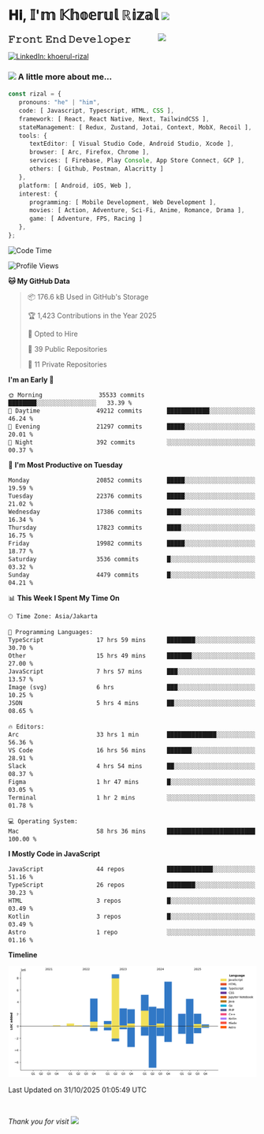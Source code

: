 <h1> 𝐇𝐢, 𝕀'𝕞 𝕂𝕙𝕠𝕖𝕣𝕦𝕝 ℝ𝕚𝕫𝕒𝕝 <img src="https://media.giphy.com/media/mGcNjsfWAjY5AEZNw6/giphy.gif" width="50"></h1>
<img align='right' src="https://media.giphy.com/media/v1.Y2lkPTc5MGI3NjExOWI2ajR2NGJubzBsZHFuaHMwajRrcDNsNXJwOG8yb3F0NjhkNXF4OSZlcD12MV9pbnRlcm5hbF9naWZfYnlfaWQmY3Q9cw/fkZukR450RQ1qnGaq9/giphy.gif" width="200">
<strong style="font-size:20px;">𝙵𝚛𝚘𝚗𝚝 𝙴𝚗𝚍 𝙳𝚎𝚟𝚎𝚕𝚘𝚙𝚎𝚛</strong>
</p></em>

[![LinkedIn: khoerul-rizal](https://img.shields.io/badge/khoerul--rizal-blue?style=flat-square&logo=Linkedin&logoColor=white&link=https://www.linkedin.com/in/khoerul-rizal/)](https://www.linkedin.com/in/khoerul-rizal/)

### <img src="https://media.giphy.com/media/VgCDAzcKvsR6OM0uWg/giphy.gif" width="50"> A little more about me...

```typescript
const rizal = {
   pronouns: "he" | "him",
   code: [ Javascript, Typescript, HTML, CSS ],
   framework: [ React, React Native, Next, TailwindCSS ],
   stateManagement: [ Redux, Zustand, Jotai, Context, MobX, Recoil ],
   tools: {
      textEditor: [ Visual Studio Code, Android Studio, Xcode ],
      browser: [ Arc, Firefox, Chrome ],
      services: [ Firebase, Play Console, App Store Connect, GCP ],
      others: [ Github, Postman, Alacritty ]
   },
   platform: [ Android, iOS, Web ],
   interest: {
      programming: [ Mobile Development, Web Development ],
      movies: [ Action, Adventure, Sci-Fi, Anime, Romance, Drama ],
      game: [ Adventure, FPS, Racing ]
   },
};
```

<!--START_SECTION:waka-->
![Code Time](http://img.shields.io/badge/Code%20Time-4%2C355%20hrs%2036%20mins-blue)

![Profile Views](http://img.shields.io/badge/Profile%20Views-0-blue)

**🐱 My GitHub Data** 

> 📦 176.6 kB Used in GitHub's Storage 
 > 
> 🏆 1,423 Contributions in the Year 2025
 > 
> 💼 Opted to Hire
 > 
> 📜 39 Public Repositories 
 > 
> 🔑 11 Private Repositories 
 > 
**I'm an Early 🐤** 

```text
🌞 Morning                35533 commits       ████████░░░░░░░░░░░░░░░░░   33.39 % 
🌆 Daytime                49212 commits       ████████████░░░░░░░░░░░░░   46.24 % 
🌃 Evening                21297 commits       █████░░░░░░░░░░░░░░░░░░░░   20.01 % 
🌙 Night                  392 commits         ░░░░░░░░░░░░░░░░░░░░░░░░░   00.37 % 
```
📅 **I'm Most Productive on Tuesday** 

```text
Monday                   20852 commits       █████░░░░░░░░░░░░░░░░░░░░   19.59 % 
Tuesday                  22376 commits       █████░░░░░░░░░░░░░░░░░░░░   21.02 % 
Wednesday                17386 commits       ████░░░░░░░░░░░░░░░░░░░░░   16.34 % 
Thursday                 17823 commits       ████░░░░░░░░░░░░░░░░░░░░░   16.75 % 
Friday                   19982 commits       █████░░░░░░░░░░░░░░░░░░░░   18.77 % 
Saturday                 3536 commits        █░░░░░░░░░░░░░░░░░░░░░░░░   03.32 % 
Sunday                   4479 commits        █░░░░░░░░░░░░░░░░░░░░░░░░   04.21 % 
```


📊 **This Week I Spent My Time On** 

```text
🕑︎ Time Zone: Asia/Jakarta

💬 Programming Languages: 
TypeScript               17 hrs 59 mins      ████████░░░░░░░░░░░░░░░░░   30.70 % 
Other                    15 hrs 49 mins      ███████░░░░░░░░░░░░░░░░░░   27.00 % 
JavaScript               7 hrs 57 mins       ███░░░░░░░░░░░░░░░░░░░░░░   13.57 % 
Image (svg)              6 hrs               ███░░░░░░░░░░░░░░░░░░░░░░   10.25 % 
JSON                     5 hrs 4 mins        ██░░░░░░░░░░░░░░░░░░░░░░░   08.65 % 

🔥 Editors: 
Arc                      33 hrs 1 min        ██████████████░░░░░░░░░░░   56.36 % 
VS Code                  16 hrs 56 mins      ███████░░░░░░░░░░░░░░░░░░   28.91 % 
Slack                    4 hrs 54 mins       ██░░░░░░░░░░░░░░░░░░░░░░░   08.37 % 
Figma                    1 hr 47 mins        █░░░░░░░░░░░░░░░░░░░░░░░░   03.05 % 
Terminal                 1 hr 2 mins         ░░░░░░░░░░░░░░░░░░░░░░░░░   01.78 % 

💻 Operating System: 
Mac                      58 hrs 36 mins      █████████████████████████   100.00 % 
```

**I Mostly Code in JavaScript** 

```text
JavaScript               44 repos            █████████████░░░░░░░░░░░░   51.16 % 
TypeScript               26 repos            ████████░░░░░░░░░░░░░░░░░   30.23 % 
HTML                     3 repos             █░░░░░░░░░░░░░░░░░░░░░░░░   03.49 % 
Kotlin                   3 repos             █░░░░░░░░░░░░░░░░░░░░░░░░   03.49 % 
Astro                    1 repo              ░░░░░░░░░░░░░░░░░░░░░░░░░   01.16 % 
```



**Timeline**

![Lines of Code chart](https://raw.githubusercontent.com/khoerulrizal/khoerulrizal/main/assets/bar_graph.png)


 Last Updated on 31/10/2025 01:05:49 UTC
<!--END_SECTION:waka-->
</details>
<br/>

<em>Thank you for visit</em> <img src="https://media.giphy.com/media/v1.Y2lkPTc5MGI3NjExcHdvNm1qZWtjaGw0ZjdwM3Z3NnY2dHlueTVuODBta2FiY20wM2YybSZlcD12MV9pbnRlcm5hbF9naWZfYnlfaWQmY3Q9cw/tV25tpdKqdFa9x81k2/giphy.gif" width="40">
